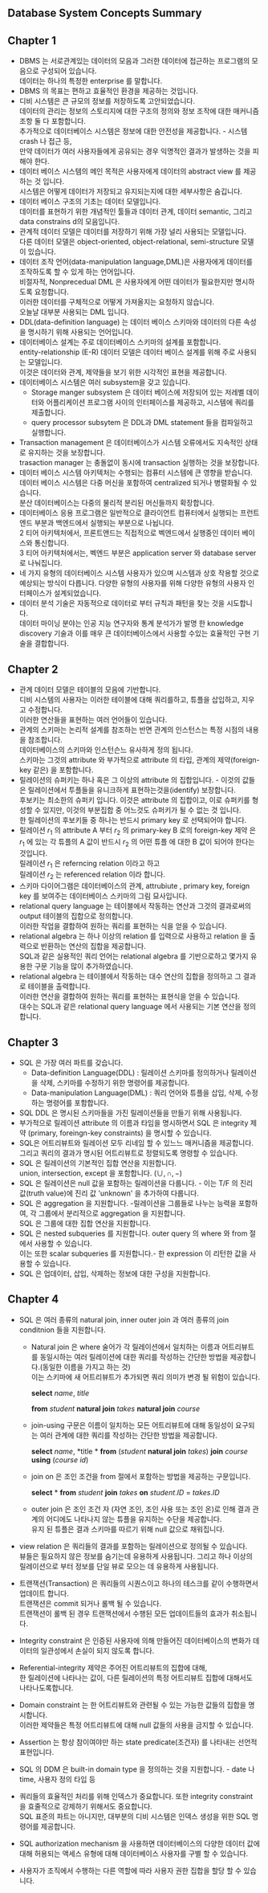 ## Database System Concepts Summary



## Chapter 1

- DBMS 는 서로관계있는 데이터의 모음과 그러한 데이터에 접근하는 프로그램의 모음으로 구성되어 있습니다.  
  데이터는 하나의 특정한 enterprise 를 말합니다.   
- DBMS 의 목표는 편하고 효율적인 환경을 제공하는 것입니다.
- 디비 시스템은 큰 규모의 정보를 저장하도록 고안되었습니다.  
  데이터의 관리는 정보의 스토리지에 대한 구조의 정의와 정보 조작에 대한 매커니즘 조항 둘 다 포함합니다.  
  추가적으로 데이터베이스 시스템은 정보에 대한 안전성을 제공합니다. - 시스템 crash 나 접근 등,  
  만약 데이터가 여러 사용자들에게 공유되는 경우 익명적인 결과가 발생하는 것을 피해야 한다.  
- 데이터 베이스 시스템의 메인 목적은 사용자에게 데이터의 abstract view 를 제공하는 것 입니다.  
  시스템은 어떻게 데이터가 저장되고 유지되는지에 대한 세부사항은 숨깁니다.  
- 데이터 베이스 구조의 기초는 데이터 모델입니다.  
  데이터를 표현하기 위한 개념적인 툴들과 데이터 관계, 데이터 semantic, 그리고 data constrains d의 모음입니다.
- 관계적 데이터 모델은 데이터를 저장하기 위해 가장 널리 사용되는 모델입니다.  
  다른 데이터 모델은 object-oriented, object-relational, semi-structure 모델이 있습니다.
- 데이터 조작 언어(data-manipulation language,DML)은 사용자에게 데이터를 조작하도록 할 수 있게 하는 언어입니다.  
  비절자적, Nonprecedual DML 은 사용자에게 어떤 데이터가 필요한지만 명시하도록 요청합니다.  
  이러한 데이터를 구체적으로 어떻게 가져올지는 요청하지 않습니다.  
  오늘날 대부분 사용되는 DML 입니다. 
- DDL(data-definition language) 는 데이터 베이스 스키마와 데이터의 다른 속성을 명시하기 위해 사용되는 언어입니다.
- 데이터베이스 설계는 주로 데이터베이스 스키마의 설계를 포함합니다.  
  entity-relationship (E-R) 데이터 모델은 데이터 베이스 설계를 위해 주로 사용되는 모델입니다.  
  이것은 데이터와 관계, 제약들을 보기 위한 시각적인 표현을 제공합니다.  
- 데이터베이스 시스템은 여러 subsystem을 갖고 있습니다.
  - Storage manger subsystem 은 데이터 베이스에 저장되어 있는 저레벨 데이터와 어플리케이션 프로그램 사이의 인터페이스를 제공하고, 시스템에 쿼리를 제출합니다.
  - query processor subsytem 은 DDL과 DML statement 들을 컴파일하고 실행합니다.
- Transaction management 은 데이터베이스가 시스템 오류에서도 지속적인 상태로 유지하는 것을 보장합니다.  
  trasaction manager 는 충돌없이 동시에 transaction 실행하는 것을 보장합니다.
- 데이터 베이스 시스템 아키텍처는 수행되는 컴퓨터 시스템에 큰 영향을 받습니다.   
  데이터 베이스 시스템은 다중 머신을 포함하여 centralized 되거나 병렬화될 수 있습니다.  
  분산 데이터베이스는 다중의 물리적 분리된 머신들까지 확장합니다.
- 데이터베이스 응용 프로그램은 일반적으로 클라이언트 컴퓨터에서 실행되는 프런트 엔드 부분과 백엔드에서 실행되는 부분으로 나뉩니다.  
  2 티어 아키텍처에서, 프론트앤드는 직접적으로 벡엔드에서 실행중인 데이터 베이스와 통신합니다.  
  3 티어 아키텍처에서는, 벡엔드 부분은 application server 와 database server 로 나눠집니다.
- 네 가지 유형의 데이터베이스 시스템 사용자가 있으며 시스템과 상호 작용할 것으로 예상되는 방식이 다릅니다. 다양한 유형의 사용자를 위해 다양한 유형의 사용자 인터페이스가 설계되었습니다.
- 데이터 분석 기술은 자동적으로 데이터로 부터 규칙과 패턴을 찾는 것을 시도합니다.  
  데이터 마이닝 분야는 인공 지능 연구자와 통계 분석가가 발명 한 knowledge discovery 기술과 이를 매우 큰 데이터베이스에서 사용할 수있는 효율적인 구현 기술을 결합합니다.



## Chapter 2

- 관계 데이터 모델은 테이블의 모음에 기반합니다.  
  디비 시스템의 사용자는 이러한 테이블에 대해 쿼리를하고, 튜플을 삽입하고, 지우고 수정합니다.  
  이러한 연산들을 표현하는 여러 언어들이 있습니다.
- 관계의 스키마는 논리적 설계를 참조하는 반면 관계의 인스턴스는 특정 시점의 내용을 참조합니다.  
  데이터베이스의 스키마와 인스턴슨느 유사하게 정의 됩니다.  
  스키마는 그것의 attribute 와 부가적으로 attribute 의 타입, 관계의 제약(foreign-key 같은) 을 포함합니다. 
- 릴레이션의 슈퍼키는 하나 혹은 그 이상의 attribute 의 집합입니다. - 이것의 값들은 릴레이션에서 투플들을 유니크하게 표현하는것을(identify) 보장합니다.  
  후보키는 최소한의 슈퍼키 입니다.  이것은 attribute 의 집합이고, 이로 슈퍼키를 형성할 수 있지만, 이것의 부분집합 중 어느것도 슈퍼키가 될 수 없는 것 입니다.  
  한 릴레이션의 후보키들 중 하나는 반드시 primary key 로 선택되어야 합니다.
- 릴레이션 $r_1$ 의 attribute A 부터 $r_2$ 의 primary-key B 로의 foreign-key 제약 은  
  $r_1$ 에 있는 각 튜플의  A 값이 반드시 $r_2$ 의 어떤 튜플 에 대한 B 값이 되어야 한다는 것입니다.  
  릴레이션 $r_1$ 은 referncing relation 이라고 하고  
  릴레이션 $r_2$ 는 referenced relation 이라 합니다.
- 스키마 다이어그램은 데이터베이스의 관계, attrubiute , primary key, foreign key 를 보여주는 데이터베이스 스키마의 그림 묘사입니다.
- relational query language 는 테이블에서 작동하는 연산과 그것의 결과로써의 output 테이블의 집합으로 정의합니다.  
  이러한 작업을 결합하여 원하는 쿼리를 표현하는 식을 얻을 수 있습니다.
- relational algebra 는 하나 이상의 relation 를 입력으로 사용하고 relation 을 출력으로 반환하는 연산의 집합을 제공합니다.   
  SQL과 같은 실용적인 쿼리 언어는 relational algebra 를 기반으로하고 몇가지  유용한 구문 기능을 많이 추가하였습니다.
- relational algebra 는 테이블에서 작동하는 대수 연산의 집합을 정의하고 그 결과로 테이블을 출력합니다.   
  이러한 연산을 결합하여 원하는 쿼리를 표현하는 표현식을 얻을 수 있습니다.   
  대수는 SQL과 같은 relational query language 에서 사용되는 기본 연산을 정의합니다. 



## Chapter 3

- SQL 은 가장 여러 파트를 갖습니다.
  - Data-definition Language(DDL) : 릴레이션 스키마를 정의하거나 릴레이션을 삭제, 스키마를 수정하기 위한 명령어를 제공합니다. 
  - Data-manipulation Language(DML) : 쿼리 언어와 튜플을 삽입, 삭제, 수정하는 명령어를 포함합니다. 
- SQL DDL 은 명시된 스키마들을 가진 릴레이션들을 만들기 위해 사용됩니다.  
- 부가적으로 릴레이션 attribute 의 이름과 타임을 명시하면서 SQL 은 integrity 제약 (primary, foreingn-key constraints) 을 명시할 수 있습니다.
- SQL은 어트리뷰트와 릴레이션 모두 리네임 할 수 있느느 매커니즘을 제공합니다. 그리고 쿼리의 결과가 명시된 어트리뷰트로 정렬되도록 명령할 수 있습니다.  
- SQL 은 릴레이션의 기본적인 집합 연산을 지원합니다.   
  union, intersection, except 을 포함합니다. ($\cup, \cap, -$)
- SQL 은 릴레이션은 null 값을 포함하는 릴레이션을 다룹니다. - 이는 T/F 의 진리 값(truth value)에  진리 값 'unknown' 을 추가하여 다룹니다.
- SQL 은 aggregation 을 지원합니다. -릴레이션을 그룹들로 나누는 능력을 포함하여, 각 그룹에서 분리적으로 aggregation 을 지원합니다.  
  SQL 은 그룹에 대한 집합 연산을 지원합니다.
- SQL 은 nested subqueries 를 지원합니다. outer query 의 where 와 from 절에서 사용할 수 있습니다.  
  이는 또한 scalar subqueries 를 지원합니다.- 한 expression 이 리턴한 값을 사용할 수 있습니다.
- SQL 은 업데이터, 삽입, 삭제하는 정보에 대한 구성을 지원합니다.



## Chapter 4

- SQL 은 여러 종류의 natural join, inner outer join 과 여러 종류의 join conditnion 들을 지원합니다.  

  - Natural join 은 where 술어가 각 릴레이션에서 일치하는 이름과 어트리뷰트를 동일시하는 여러 릴레이션에 대한 쿼리를 작성하는 간단한 방법을 제공합니다.(동일한 이름을 가지고 하는 것)   
    이는 스키마에 새 어트리뷰트가 추가되면 쿼리 의미가 변경 될 위험이 있습니다.

    **select** *name*, *title*

    **from** *student* **natural join** *takes* **natural join** *course*

  - join-using 구문은 이름이 일치하는 모든 어트리뷰트에 대해 동일성이 요구되는 여러 관계에 대한 쿼리를 작성하는 간단한 방법을 제공합니다.

    **select** *name*, *title
    \* **from** (*student* **natural join** *takes*) **join** *course* **using** (*course id*)

  - join on 은  조인 조건을 from 절에서 포함하는 방법을 제공하는 구문입니다.

    **select** *
     **from** *student* **join** *takes* **on** *student*.*ID* = *takes*.*ID*

  - outer join 은 조인 조건 자 (자연 조인, 조인 사용 또는 조인 온)로 인해 결과 관계의 어디에도 나타나지 않는 튜플을 유지하는 수단을 제공합니다.   
    유지 된 튜플은 결과 스키마를 따르기 위해 null 값으로 채워집니다.

- view relation 은 쿼리들의 결과를 포함하는 릴레이션으로 정의될 수 있습니다.  
  뷰들은 필요하지 않은 정보를 숨기는데 유용하게 사용됩니다.  그리고 하나 이상의 릴레이션으로 부터 정보를 단일 뷰로 모으는 데 유용하게 사용됩니다.  

- 트랜잭션(Transaction) 은 쿼리들의 시퀀스이고 하나의 테스크를 같이 수행하면서 업데이트 합니다.  
  트랜잭션은 commit 되거나 롤백 될 수 있습니다.   
  트랜잭션이 롤백 된 경우 트랜잭션에서 수행된 모든 업데이트들의 효과가 취소됩니다.

- Integrity constraint 은 인증된 사용자에 의해 만들어진 데이터베이스의 변화가 데이터의 일관성에서 손실이 되지 않도록 합니다.

- Referential-integrity 제약은 주어진 어트리뷰트의 집합에 대해,  
  한 릴레이션에 나타나는 값이, 다른 릴레이션의 특정 어트리뷰트 집합에 대해서도 나타나도록합니다.  

- Domain constraint 는 한 어트리뷰트와 관련될 수 있는 가능한 값들의 집합을 명시합니다.  
  이러한 제약들은 특정 어트리뷰트에 대해 null 값들의 사용을 금지할 수 있습니다.

- Assertion 는 항상 참이여야만 하는 state predicate(조건자) 를 나타내는 선언적 표현입니다. 

- SQL 의 DDM 은 built-in domain type 을 정의하는 것을 지원합니다. - date 나 time, 사용자 정의 타입 등 

- 쿼리들의 효율적인 처리를 위해 인덱스가 중요합니다. 또한 integrity constraint 을 효줄적으로 강제하기 위해서도 중요합니다.  
  SQL 표준의 파트는 아니지만, 대부분의 디비 시스템은 인덱스 생성을 위한  SQL 명령어를 제공합니다.

- SQL authorization mechanism 을 사용하면 데이터베이스의 다양한 데이터 값에 대해 허용되는 액세스 유형에 대해 데이터베이스 사용자를 구별 할 수 있습니다.

- 사용자가 조직에서 수행하는 다른 역할에 따라 사용자 권한 집합을 할당 할 수 있습니다.